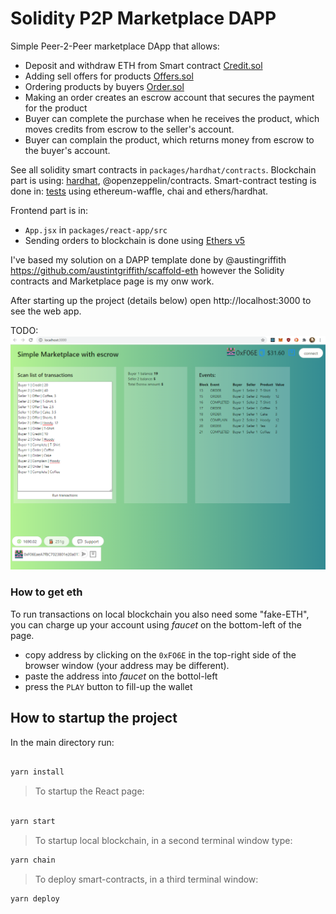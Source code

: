 # Solidity P2P Marketplace DAPP

Simple Peer-2-Peer marketplace DApp that allows:

- Deposit and withdraw ETH from Smart contract [Credit.sol](https://github.com/aciura/Solidity-Marketplace-Dapp/blob/main/packages/hardhat/contracts/Credit.sol)
- Adding sell offers for products [Offers.sol](https://github.com/aciura/Solidity-Marketplace-Dapp/blob/main/packages/hardhat/contracts/Offers.sol)
- Ordering products by buyers [Order.sol](https://github.com/aciura/Solidity-Marketplace-Dapp/blob/main/packages/hardhat/contracts/Order.sol)
- Making an order creates an escrow account that secures the payment for the product
- Buyer can complete the purchase when he receives the product, which moves credits from escrow to the seller's account.
- Buyer can complain the product, which returns money from escrow to the buyer's account.

See all solidity smart contracts in `packages/hardhat/contracts`.
Blockchain part is using: [hardhat](https://hardhat.org/), @openzeppelin/contracts.
Smart-contract testing is done in: [tests](https://github.com/aciura/Solidity-Marketplace-Dapp/tree/main/packages/hardhat/test) using ethereum-waffle, chai and ethers/hardhat.

Frontend part is in:

- `App.jsx` in `packages/react-app/src`
- Sending orders to blockchain is done using [Ethers v5](https://docs.ethers.io/v5/)

I've based my solution on a DAPP template done by @austingriffith https://github.com/austintgriffith/scaffold-eth however the Solidity contracts and Marketplace page is my onw work.

After starting up the project (details below) open http://localhost:3000 to see the web app.

TODO:
![marketplace UI](https://github.com/aciura/Solidity-Marketplace-Dapp/blob/main/Marketplace-UI.PNG?raw=true)

### How to get eth

To run transactions on local blockchain you also need some "fake-ETH", you can charge up your account using _faucet_ on the bottom-left of the page.

- copy address by clicking on the `0xFO6E` in the top-right side of the browser window (your address may be different).
- paste the address into _faucet_ on the bottol-left
- press the `PLAY` button to fill-up the wallet

## How to startup the project

In the main directory run:

```bash

yarn install

```

> To startup the React page:

```bash

yarn start

```

> To startup local blockchain, in a second terminal window type:

```bash
yarn chain

```

> To deploy smart-contracts, in a third terminal window:

```bash
yarn deploy

```
